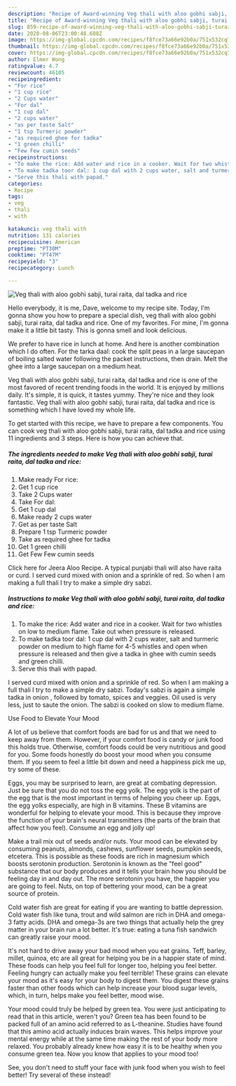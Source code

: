 ```yaml
---
description: "Recipe of Award-winning Veg thali with aloo gobhi sabji, turai raita, dal tadka and rice"
title: "Recipe of Award-winning Veg thali with aloo gobhi sabji, turai raita, dal tadka and rice"
slug: 859-recipe-of-award-winning-veg-thali-with-aloo-gobhi-sabji-turai-raita-dal-tadka-and-rice
date: 2020-08-06T23:00:48.688Z
image: https://img-global.cpcdn.com/recipes/f8fce73a66e92b0a/751x532cq70/veg-thali-with-aloo-gobhi-sabji-turai-raita-dal-tadka-and-rice-recipe-main-photo.jpg
thumbnail: https://img-global.cpcdn.com/recipes/f8fce73a66e92b0a/751x532cq70/veg-thali-with-aloo-gobhi-sabji-turai-raita-dal-tadka-and-rice-recipe-main-photo.jpg
cover: https://img-global.cpcdn.com/recipes/f8fce73a66e92b0a/751x532cq70/veg-thali-with-aloo-gobhi-sabji-turai-raita-dal-tadka-and-rice-recipe-main-photo.jpg
author: Elmer Wong
ratingvalue: 4.7
reviewcount: 46105
recipeingredient:
- "For rice"
- "1 cup rice"
- "2 Cups water"
- "For dal"
- "1 cup dal"
- "2 cups water"
- "as per taste Salt"
- "1 tsp Turmeric powder"
- "as required ghee for tadka"
- "1 green chilli"
- "Few Few cumin seeds"
recipeinstructions:
- "To make the rice: Add water and rice in a cooker. Wait for two whistles on low to medium flame. Take out when pressure is released."
- "To make tadka toor dal: 1 cup dal with 2 cups water, salt and turmeric powder on medium to high flame for 4-5 whistles and open when pressure is released and then give a tadka in ghee with cumin seeds and green chilli."
- "Serve this thali with papad."
categories:
- Recipe
tags:
- veg
- thali
- with

katakunci: veg thali with 
nutrition: 131 calories
recipecuisine: American
preptime: "PT30M"
cooktime: "PT47M"
recipeyield: "3"
recipecategory: Lunch

---
```



![Veg thali with aloo gobhi sabji, turai raita, dal tadka and rice](https://img-global.cpcdn.com/recipes/f8fce73a66e92b0a/751x532cq70/veg-thali-with-aloo-gobhi-sabji-turai-raita-dal-tadka-and-rice-recipe-main-photo.jpg)

Hello everybody, it is me, Dave, welcome to my recipe site. Today, I'm gonna show you how to prepare a special dish, veg thali with aloo gobhi sabji, turai raita, dal tadka and rice. One of my favorites. For mine, I'm gonna make it a little bit tasty. This is gonna smell and look delicious.

We prefer to have rice in lunch at home. And here is another combination which I do often. For the tarka daal: cook the split peas in a large saucepan of boiling salted water following the packet instructions, then drain. Melt the ghee into a large saucepan on a medium heat.

Veg thali with aloo gobhi sabji, turai raita, dal tadka and rice is one of the most favored of recent trending foods in the world. It is enjoyed by millions daily. It's simple, it is quick, it tastes yummy. They're nice and they look fantastic. Veg thali with aloo gobhi sabji, turai raita, dal tadka and rice is something which I have loved my whole life.


To get started with this recipe, we have to prepare a few components. You can cook veg thali with aloo gobhi sabji, turai raita, dal tadka and rice using 11 ingredients and 3 steps. Here is how you can achieve that.

<!--inarticleads1-->

##### The ingredients needed to make Veg thali with aloo gobhi sabji, turai raita, dal tadka and rice:

1. Make ready For rice:
1. Get 1 cup rice
1. Take 2 Cups water
1. Take For dal:
1. Get 1 cup dal
1. Make ready 2 cups water
1. Get as per taste Salt
1. Prepare 1 tsp Turmeric powder
1. Take as required ghee for tadka
1. Get 1 green chilli
1. Get Few Few cumin seeds


Click here for Jeera Aloo Recipe. A typical punjabi thali will also have raita or curd. I served curd mixed with onion and a sprinkle of red. So when I am making a full thali I try to make a simple dry sabzi. 

<!--inarticleads2-->

##### Instructions to make Veg thali with aloo gobhi sabji, turai raita, dal tadka and rice:

1. To make the rice: Add water and rice in a cooker. Wait for two whistles on low to medium flame. Take out when pressure is released.
1. To make tadka toor dal: 1 cup dal with 2 cups water, salt and turmeric powder on medium to high flame for 4-5 whistles and open when pressure is released and then give a tadka in ghee with cumin seeds and green chilli.
1. Serve this thali with papad.


I served curd mixed with onion and a sprinkle of red. So when I am making a full thali I try to make a simple dry sabzi. Today&#39;s sabzi is again a simple tadka in onion , followed by tomato, spices and veggies. Oil used is very less, just to saute the onion. The sabzi is cooked on slow to medium flame. 

Use Food to Elevate Your Mood


A lot of us believe that comfort foods are bad for us and that we need to keep away from them. However, if your comfort food is candy or junk food this holds true. Otherwise, comfort foods could be very nutritious and good for you. Some foods honestly do boost your mood when you consume them. If you seem to feel a little bit down and need a happiness pick me up, try some of these.

Eggs, you may be surprised to learn, are great at combating depression. Just be sure that you do not toss the egg yolk. The egg yolk is the part of the egg that is the most important in terms of helping you cheer up. Eggs, the egg yolks especially, are high in B vitamins. These B vitamins are wonderful for helping to elevate your mood. This is because they improve the function of your brain's neural transmitters (the parts of the brain that affect how you feel). Consume an egg and jolly up!

Make a trail mix out of seeds and/or nuts. Your mood can be elevated by consuming peanuts, almonds, cashews, sunflower seeds, pumpkin seeds, etcetera. This is possible as these foods are rich in magnesium which boosts serotonin production. Serotonin is known as the "feel good" substance that our body produces and it tells your brain how you should be feeling day in and day out. The more serotonin you have, the happier you are going to feel. Nuts, on top of bettering your mood, can be a great source of protein.

Cold water fish are great for eating if you are wanting to battle depression. Cold water fish like tuna, trout and wild salmon are rich in DHA and omega-3 fatty acids. DHA and omega-3s are two things that actually help the grey matter in your brain run a lot better. It's true: eating a tuna fish sandwich can greatly raise your mood. 

It's not hard to drive away your bad mood when you eat grains. Teff, barley, millet, quinoa, etc are all great for helping you be in a happier state of mind. These foods can help you feel full for longer too, helping you feel better. Feeling hungry can actually make you feel terrible! These grains can elevate your mood as it's easy for your body to digest them. You digest these grains faster than other foods which can help increase your blood sugar levels, which, in turn, helps make you feel better, mood wise.

Your mood could truly be helped by green tea. You were just anticipating to read that in this article, weren't you? Green tea has been found to be packed full of an amino acid referred to as L-theanine. Studies have found that this amino acid actually induces brain waves. This helps improve your mental energy while at the same time making the rest of your body more relaxed. You probably already knew how easy it is to be healthy when you consume green tea. Now you know that applies to your mood too!

See, you don't need to stuff your face with junk food when you wish to feel better! Try several of these instead!

